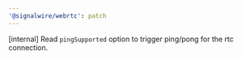 ```yaml
---
'@signalwire/webrtc': patch
---
```


[internal] Read `pingSupported` option to trigger ping/pong for the rtc connection.
